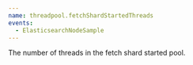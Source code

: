 ```yaml
---
name: threadpool.fetchShardStartedThreads
events:
  - ElasticsearchNodeSample
---
```


The number of threads in the fetch shard started pool.